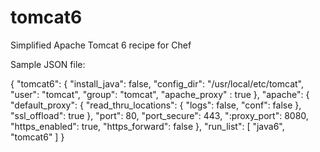 tomcat6
=======

Simplified Apache Tomcat 6 recipe for Chef

Sample JSON file:

{
    "tomcat6": {
        "install_java": false,
        "config_dir": "/usr/local/etc/tomcat",
        "user": "tomcat",
        "group": "tomcat",
        "apache_proxy" : true
    },
    "apache": {
        "default_proxy": {
            "read_thru_locations": {
                "logs": false,
                "conf": false
                },
            "ssl_offload": true
            },
            "port": 80,
            "port_secure": 443,
            ":proxy_port": 8080,
            "https_enabled": true,
            "https_forward": false
    },
    "run_list": [
        "java6",
        "tomcat6"
    ]
}

